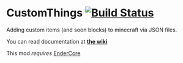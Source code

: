 CustomThings [![Build Status](http://ci.tterrag.com/job/CustomThings/badge/icon)](https://ci.tterrag.com/job/CustomThings/)
============

Adding custom items (and soon blocks) to minecraft via JSON files.

You can read documentation at [**the wiki**](https://github.com/tterrag1098/CustomThings/wiki)

This mod *requires* [EnderCore](https://www.curseforge.com/minecraft/mc-mods/endercore)
